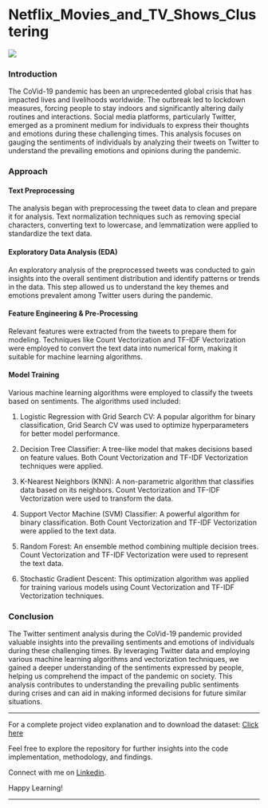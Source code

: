 # Netflix_Movies_and_TV_Shows_Clustering

![](https://www.google.com/url?sa=i&url=https%3A%2F%2Fabout.netflix.com%2Fen%2Fnews%2Flet-the-games-begin-a-new-way-to-experience-entertainment-on-mobile&psig=AOvVaw0YWrCHBCWYEfacg-b6Ft86&ust=1691238603822000&source=images&cd=vfe&opi=89978449&ved=0CBEQjRxqFwoTCMjepPOAw4ADFQAAAAAdAAAAABAo)


### Introduction

The CoVid-19 pandemic has been an unprecedented global crisis that has impacted lives and livelihoods worldwide. The outbreak led to lockdown measures, forcing people to stay indoors and significantly altering daily routines and interactions. Social media platforms, particularly Twitter, emerged as a prominent medium for individuals to express their thoughts and emotions during these challenging times. This analysis focuses on gauging the sentiments of individuals by analyzing their tweets on Twitter to understand the prevailing emotions and opinions during the pandemic.

### Approach

#### Text Preprocessing

The analysis began with preprocessing the tweet data to clean and prepare it for analysis. Text normalization techniques such as removing special characters, converting text to lowercase, and lemmatization were applied to standardize the text data.

#### Exploratory Data Analysis (EDA)

An exploratory analysis of the preprocessed tweets was conducted to gain insights into the overall sentiment distribution and identify patterns or trends in the data. This step allowed us to understand the key themes and emotions prevalent among Twitter users during the pandemic.

#### Feature Engineering & Pre-Processing

Relevant features were extracted from the tweets to prepare them for modeling. Techniques like Count Vectorization and TF-IDF Vectorization were employed to convert the text data into numerical form, making it suitable for machine learning algorithms.

#### Model Training

Various machine learning algorithms were employed to classify the tweets based on sentiments. The algorithms used included:

1. Logistic Regression with Grid Search CV: A popular algorithm for binary classification, Grid Search CV was used to optimize hyperparameters for better model performance.

2. Decision Tree Classifier: A tree-like model that makes decisions based on feature values. Both Count Vectorization and TF-IDF Vectorization techniques were applied.

3. K-Nearest Neighbors (KNN): A non-parametric algorithm that classifies data based on its neighbors. Count Vectorization and TF-IDF Vectorization were used to transform the data.

4. Support Vector Machine (SVM) Classifier: A powerful algorithm for binary classification. Both Count Vectorization and TF-IDF Vectorization were applied to the text data.

5. Random Forest: An ensemble method combining multiple decision trees. Count Vectorization and TF-IDF Vectorization were used to represent the text data.

6. Stochastic Gradient Descent: This optimization algorithm was applied for training various models using Count Vectorization and TF-IDF Vectorization techniques.

### Conclusion

The Twitter sentiment analysis during the CoVid-19 pandemic provided valuable insights into the prevailing sentiments and emotions of individuals during these challenging times. By leveraging Twitter data and employing various machine learning algorithms and vectorization techniques, we gained a deeper understanding of the sentiments expressed by people, helping us comprehend the impact of the pandemic on society. This analysis contributes to understanding the prevailing public sentiments during crises and can aid in making informed decisions for future similar situations.
**************************************************************************************************************************************************
For a complete project video explanation and to download the dataset: [Click here](https://drive.google.com/drive/folders/1rhMrhCXsIxd3veJvPRtw46Ec_rmL7-9v?usp=sharing)

Feel free to explore the repository for further insights into the code implementation, methodology, and findings.

Connect with me on [Linkedin](https://www.linkedin.com/in/rudraashish-sengupta-5ab66575/).

Happy Learning!
**************************************************************************************************************************************************
